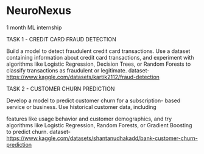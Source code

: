 # NeuroNexus
1 month ML internship

TASK 1 - CREDIT CARD FRAUD DETECTION

Build a model to detect fraudulent credit card transactions. Use a dataset containing information about
credit card transactions, and experiment with algorithms like Logistic Regression, Decision Trees, or
Random Forests to classify transactions as fraudulent or legitimate.
dataset-https://www.kaggle.com/datasets/kartik2112/fraud-detection

TASK 2 - CUSTOMER CHURN PREDICTION

Develop a model to predict customer churn for a subscription-
based service or business. Use historical customer data, including

features like usage behavior and customer demographics, and try
algorithms like Logistic Regression, Random Forests, or Gradient Boosting to predict churn.
dataset- https://www.kaggle.com/datasets/shantanudhakadd/bank-customer-churn-prediction
